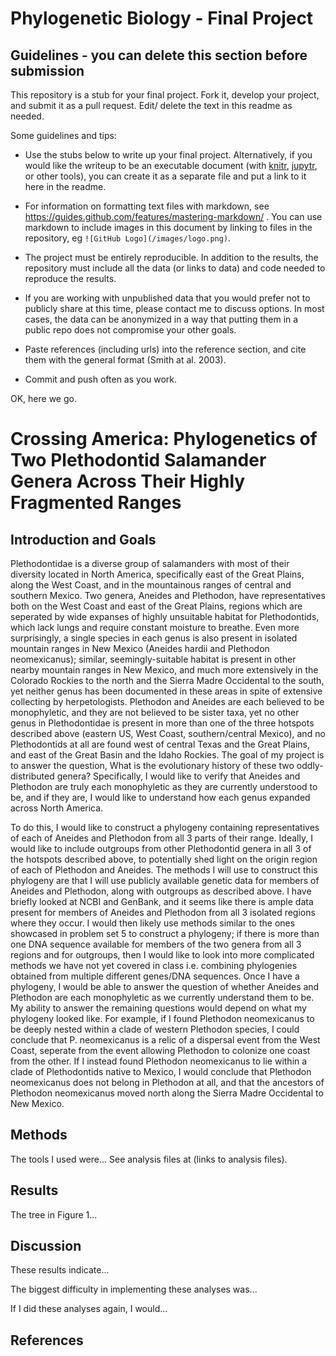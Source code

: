 # Phylogenetic Biology - Final Project

## Guidelines - you can delete this section before submission

This repository is a stub for your final project. Fork it, develop your project, and submit it as a pull request. Edit/ delete the text in this readme as needed.

Some guidelines and tips:

- Use the stubs below to write up your final project. Alternatively, if you would like the writeup to be an executable document (with [knitr](http://yihui.name/knitr/), [jupytr](http://jupyter.org/), or other tools), you can create it as a separate file and put a link to it here in the readme.

- For information on formatting text files with markdown, see https://guides.github.com/features/mastering-markdown/ . You can use markdown to include images in this document by linking to files in the repository, eg `![GitHub Logo](/images/logo.png)`.

- The project must be entirely reproducible. In addition to the results, the repository must include all the data (or links to data) and code needed to reproduce the results.

- If you are working with unpublished data that you would prefer not to publicly share at this time, please contact me to discuss options. In most cases, the data can be anonymized in a way that putting them in a public repo does not compromise your other goals.

- Paste references (including urls) into the reference section, and cite them with the general format (Smith at al. 2003).

- Commit and push often as you work.

OK, here we go.

# Crossing America: Phylogenetics of Two Plethodontid Salamander Genera Across Their Highly Fragmented Ranges

## Introduction and Goals

Plethodontidae is a diverse group of salamanders with most of their diversity located in North America, specifically east of the Great Plains, along the West Coast, and in the mountainous ranges of central and southern Mexico. Two genera, Aneides and Plethodon, have representatives both on the West Coast and east of the Great Plains, regions which are seperated by wide expanses of highly unsuitable habitat for Plethodontids, which lack lungs and require constant moisture to breathe. Even more surprisingly, a single species in each genus is also present in isolated mountain ranges in New Mexico (Aneides hardii and Plethodon neomexicanus); similar, seemingly-suitable habitat is present in other nearby mountain ranges in New Mexico, and much more extensively in the Colorado Rockies to the north and the Sierra Madre Occidental to the south, yet neither genus has been documented in these areas in spite of extensive collecting by herpetologists. Plethodon and Aneides are each believed to be monophyletic, and they are not believed to be sister taxa, yet no other genus in Plethodontidae is present in more than one of the three hotspots described above (eastern US, West Coast, southern/central Mexico), and no Plethodontids at all are found west of central Texas and the Great Plains, and east of the Great Basin and the Idaho Rockies.
The goal of my project is to answer the question, What is the evolutionary history of these two oddly-distributed genera? Specifically, I would like to verify that Aneides and Plethodon are truly each monophyletic as they are currently understood to be, and if they are, I would like to understand how each genus expanded across North America.

To do this, I would like to construct a phylogeny containing representatives of each of Aneides and Plethodon from all 3 parts of their range. Ideally, I would like to include outgroups from other Plethodontid genera in all 3 of the hotspots described above, to potentially shed light on the origin region of each of Plethodon and Aneides.
The methods I will use to construct this phylogeny are that I will use publicly available genetic data for members of Aneides and Plethodon, along with outgroups as described above. I have briefly looked at NCBI and GenBank, and it seems like there is ample data present for members of Aneides and Plethodon from all 3 isolated regions where they occur. I would then likely use methods similar to the ones showcased in problem set 5 to construct a phylogeny; if there is more than one DNA sequence available for members of the two genera from all 3 regions and for outgroups, then I would like to look into more complicated methods we have not yet covered in class i.e. combining phylogenies obtained from multiple different genes/DNA sequences. Once I have a phylogeny, I would be able to answer the question of whether Aneides and Plethodon are each monophyletic as we currently understand them to be. My ability to answer the remaining questions would depend on what my phylogeny looked like. For example, if I found Plethodon neomexicanus to be deeply nested within a clade of western Plethodon species, I could conclude that P. neomexicanus is a relic of a dispersal event from the West Coast, seperate from the event allowing Plethodon to colonize one coast from the other. If I instead found Plethodon neomexicanus to lie within a clade of Plethodontids native to Mexico, I would conclude that Plethodon neomexicanus does not belong in Plethodon at all, and that the ancestors of Plethodon neomexicanus moved north along the Sierra Madre Occidental to New Mexico.

## Methods

The tools I used were... See analysis files at (links to analysis files).

## Results

The tree in Figure 1...

## Discussion

These results indicate...

The biggest difficulty in implementing these analyses was...

If I did these analyses again, I would...

## References

